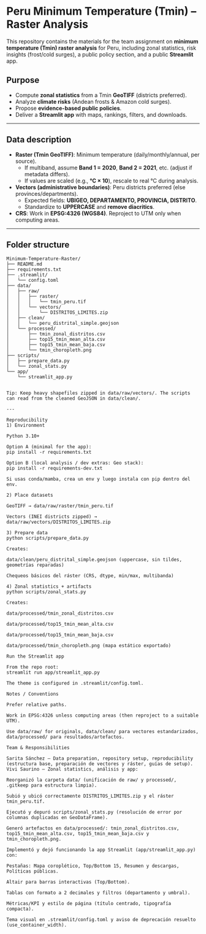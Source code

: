 # Peru Minimum Temperature (Tmin) – Raster Analysis

This repository contains the materials for the team assignment on **minimum temperature (Tmin) raster analysis** for Peru, including zonal statistics, risk insights (frost/cold surges), a public policy section, and a public **Streamlit** app.

## Purpose
- Compute **zonal statistics** from a Tmin **GeoTIFF** (districts preferred).
- Analyze **climate risks** (Andean frosts & Amazon cold surges).
- Propose **evidence-based public policies**.
- Deliver a **Streamlit app** with maps, rankings, filters, and downloads.

---

## Data description
- **Raster (Tmin GeoTIFF)**: Minimum temperature (daily/monthly/annual, per source).
  - If multiband, assume **Band 1 = 2020**, **Band 2 = 2021**, etc. (adjust if metadata differs).
  - If values are scaled (e.g., **°C × 10**), rescale to real °C during analysis.
- **Vectors (administrative boundaries)**: Peru districts preferred (else provinces/departments).
  - Expected fields: **UBIGEO, DEPARTAMENTO, PROVINCIA, DISTRITO**.
  - Standardize to **UPPERCASE** and **remove diacritics**.
- **CRS**: Work in **EPSG:4326 (WGS84)**. Reproject to UTM only when computing areas.

---

## Folder structure
```text
Minimum-Temperature-Raster/
├── README.md
├── requirements.txt
├── .streamlit/
│   └── config.toml
├── data/
│   ├── raw/
│   │   ├── raster/
│   │   │   └── tmin_peru.tif
│   │   └── vectors/
│   │       └── DISTRITOS_LIMITES.zip
│   ├── clean/
│   │   └── peru_distrital_simple.geojson
│   └── processed/
│       ├── tmin_zonal_distritos.csv
│       ├── top15_tmin_mean_alta.csv
│       ├── top15_tmin_mean_baja.csv
│       └── tmin_choropleth.png
├── scripts/
│   ├── prepare_data.py
│   └── zonal_stats.py
└── app/
    └── streamlit_app.py


Tip: Keep heavy shapefiles zipped in data/raw/vectors/. The scripts can read from the cleaned GeoJSON in data/clean/.

---

Reproducibility
1) Environment

Python 3.10+

Option A (minimal for the app):
pip install -r requirements.txt

Option B (local analysis / dev extras: Geo stack):
pip install -r requirements-dev.txt

Si usas conda/mamba, crea un env y luego instala con pip dentro del env.

2) Place datasets

GeoTIFF → data/raw/raster/tmin_peru.tif

Vectors (INEI districts zipped) → data/raw/vectors/DISTRITOS_LIMITES.zip

3) Prepare data
python scripts/prepare_data.py

Creates:

data/clean/peru_distrital_simple.geojson (uppercase, sin tildes, geometrías reparadas)

Chequeos básicos del ráster (CRS, dtype, min/max, multibanda)

4) Zonal statistics + artifacts
python scripts/zonal_stats.py

Creates:

data/processed/tmin_zonal_distritos.csv

data/processed/top15_tmin_mean_alta.csv

data/processed/top15_tmin_mean_baja.csv

data/processed/tmin_choropleth.png (mapa estático exportado)

Run the Streamlit app

From the repo root:
streamlit run app/streamlit_app.py

The theme is configured in .streamlit/config.toml.

Notes / Conventions

Prefer relative paths.

Work in EPSG:4326 unless computing areas (then reproject to a suitable UTM).

Use data/raw/ for originals, data/clean/ para vectores estandarizados, data/processed/ para resultados/artefactos.

Team & Responsibilities

Sarita Sánchez – Data preparation, repository setup, reproducibility (estructura base, preparación de vectores y ráster, guías de setup).
Vivi Saurino – Zonal statistics, análisis y app:

Reorganizó la carpeta data/ (unificación de raw/ y processed/, .gitkeep para estructura limpia).

Subió y ubicó correctamente DISTRITOS_LIMITES.zip y el ráster tmin_peru.tif.

Ejecutó y depuró scripts/zonal_stats.py (resolución de error por columnas duplicadas en GeoDataFrame).

Generó artefactos en data/processed/: tmin_zonal_distritos.csv, top15_tmin_mean_alta.csv, top15_tmin_mean_baja.csv y tmin_choropleth.png.

Implementó y dejó funcionando la app Streamlit (app/streamlit_app.py) con:

Pestañas: Mapa coroplético, Top/Bottom 15, Resumen y descargas, Políticas públicas.

Altair para barras interactivas (Top/Bottom).

Tablas con formato a 2 decimales y filtros (departamento y umbral).

Métricas/KPI y estilo de página (título centrado, tipografía compacta).

Tema visual en .streamlit/config.toml y aviso de deprecación resuelto (use_container_width).
